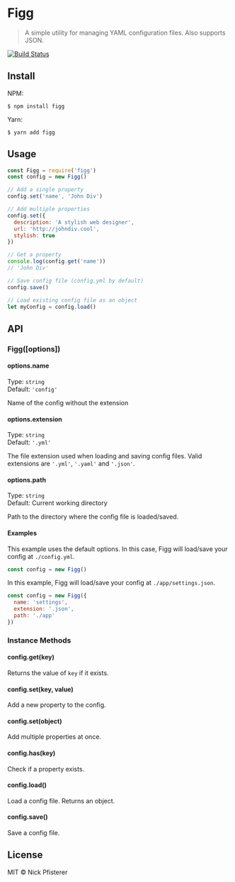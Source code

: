 # Figg
> A simple utility for managing YAML configuration files. Also supports JSON.

[![Build Status](https://travis-ci.org/polymoon/figg.svg?branch=master)](https://travis-ci.org/polymoon/figg)

## Install
NPM:
```
$ npm install figg
```

Yarn:
```
$ yarn add figg
```

## Usage
```js
const Figg = require('figg')
const config = new Figg()

// Add a single property
config.set('name', 'John Div')

// Add multiple properties
config.set({
  description: 'A stylish web designer',
  url: 'http://johndiv.cool',
  stylish: true
})

// Get a property
console.log(config.get('name'))
// 'John Div'

// Save config file (config.yml by default)
config.save()

// Load existing config file as an object
let myConfig = config.load()
```

## API

### Figg([options])

#### options.name
Type: `string`<br>
Default: `'config'`

Name of the config without the extension

#### options.extension
Type: `string`<br>
Default: `'.yml'`

The file extension used when loading and saving config files. Valid extensions are `'.yml'`, `'.yaml'` and `'.json'`.

#### options.path
Type: `string`<br>
Default: Current working directory

Path to the directory where the config file is loaded/saved.

#### Examples

This example uses the default options. In this case, Figg will load/save your config at `./config.yml`.
```js
const config = new Figg()
```

In this example, Figg will load/save your config at `./app/settings.json`.
```js
const config = new Figg({
  name: 'settings',
  extension: '.json',
  path: './app'
})
```

### Instance Methods

#### config.get(key)

Returns the value of `key` if it exists.

#### config.set(key, value)

Add a new property to the config.

#### config.set(object)

Add multiple properties at once.

#### config.has(key)

Check if a property exists.

#### config.load()

Load a config file. Returns an object.

#### config.save()

Save a config file.

## License
MIT © Nick Pfisterer

